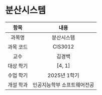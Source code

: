 # 분산시스템
| 항목 | 내용 |
| :-: | :-: |
| 과목명 | 분산시스템 |
| 과목 코드 | CIS3012 |
| 교수 | 김경백 |
| 대상 학기 | [4, 1] |
| 수업 학기 | 2025년 1학기 |
| 개설 학과 | 인공지능학부 소프트웨어전공 |
